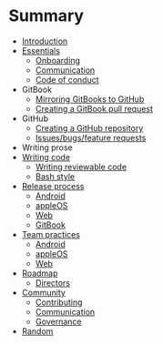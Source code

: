 # Summary

* [Introduction](README.md)
* [Essentials](essentials.md)
   * [Onboarding](onboarding.md)
   * [Communication](communication.md)
   * [Code of conduct](code_of_conduct.md)
* GitBook
   * [Mirroring GitBooks to GitHub](updating_our_books.md)
   * [Creating a GitBook pull request](gitbook_pull_request.md)
* GitHub
   * [Creating a GitHub repository](creating_a_github_repository.md)
   * [Issues/bugs/feature requests](issue_policies.md)
* Writing prose
* [Writing code](code_policies.md)
   * [Writing reviewable code](writing_reviewable_code.md)
   * [Bash style](bash_style.md)
* [Release process](release_process/README.md)
   * [Android](release_process/android.md)
   * [appleOS](release_process/appleos.md)
   * [Web](release_process/web.md)
   * [GitBook](release_process/gitbook.md)
* [Team practices](team_practices/README.md)
   * [Android](team_practices/android.md)
   * [appleOS](team_practices/appleos.md)
   * [Web](team_practices/web.md)
* [Roadmap](roadmaps/README.md)
   * [Directors](roadmaps/directors.md)
* [Community](community/README.md)
   * [Contributing](CONTRIBUTING.md)
   * [Communication](community/communication.md)
   * [Governance](community/governance.md)
* [Random](random.md)

